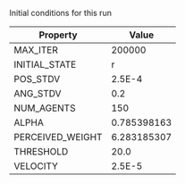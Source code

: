 Initial conditions for this run

| Property     | Value     |
|--------------|-----------|
|MAX_ITER|200000|
|INITIAL_STATE|r|
|POS_STDV|2.5E-4|
|ANG_STDV|0.2|
|NUM_AGENTS|150|
|ALPHA| 0.785398163|
|PERCEIVED_WEIGHT|6.283185307|
|THRESHOLD|20.0|
|VELOCITY|2.5E-5|